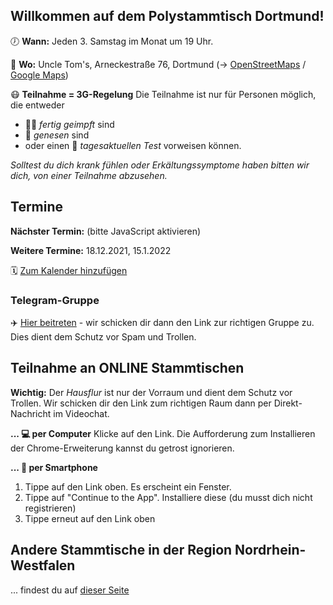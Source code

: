 ## Willkommen auf dem Polystammtisch Dortmund!
 
🕖 **Wann:** Jeden 3. Samstag im Monat um 19 Uhr.

📌 **Wo:** Uncle Tom's, Arneckestraße 76, Dortmund (&rarr; [OpenStreetMaps](https://www.openstreetmap.org/node/6538598313) / [Google Maps](https://goo.gl/maps/Z9YYa3iWJTDcQNVS7))

😷 **Teilnahme = 3G-Regelung** Die Teilnahme ist nur für Personen möglich, die entweder
* 💉💉 _fertig geimpft_ sind
* 🙂 _genesen_ sind
* oder einen 📝 _tagesaktuellen Test_ vorweisen können.

*Solltest du dich krank fühlen oder Erkältungssymptome haben bitten wir dich, von einer Teilnahme abzusehen.*

## Termine 
**Nächster Termin:** <span id='next'>(bitte JavaScript aktivieren)</span>

**Weitere Termine:** 18.12.2021, 15.1.2022

🗓️ [Zum Kalender hinzufügen](/Polystammtisch_Dortmund.ics)


### Telegram-Gruppe
✈️ [Hier beitreten](https://t.me/joinchat/RxKAXl18puxmOWUy) - wir schicken dir dann den Link zur richtigen Gruppe zu. Dies dient dem Schutz vor Spam und Trollen.


## Teilnahme an ONLINE Stammtischen
**Wichtig:** Der _Hausflur_ ist nur der Vorraum und dient dem Schutz vor Trollen. Wir schicken dir den Link zum richtigen Raum dann per Direkt-Nachricht im Videochat.

**... 💻 per Computer**
Klicke auf den Link. Die Aufforderung zum Installieren der Chrome-Erweiterung kannst du getrost ignorieren.

**... 📲 per Smartphone**
1. Tippe auf den Link oben. Es erscheint ein Fenster.
2. Tippe auf "Continue to the App". Installiere diese (du musst dich nicht registrieren)
3. Tippe erneut auf den Link oben

## Andere Stammtische in der Region Nordrhein-Westfalen
... findest du auf [dieser Seite](/andere-stammtische)

<script src="/assets/scripts/termine.js"></script>
<script type="application/ld+json">
{
  "@context": "https://schema.org",
  "@type": "Event",
  "name": "Polystammtisch Dortmund",
  "startDate": "2020-05-16T19:00:00+02:00",
  "endDate": "2020-05-16T22:00+02:00",
  "eventStatus": "https://schema.org/EventScheduled",
  "eventAttendanceMode": "https://schema.org/OnlineEventAttendanceMode",
  "location": {
    "@type": "VirtualLocation",
    "url": "https://polystammtisch-dortmund.de/"
    },
  "image": [],
  "description": "Online-Stammtisch für nicht-monogame Beziehungsformen",
  "organizer": {
    "@type": "Organization",
    "name": "Polystammtisch Dortmund",
    "url": "https://polystammtisch-dortmund.de/"
  }
}
 </script>
